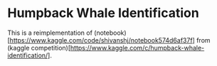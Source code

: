 # Humpback Whale Identification

This is a reimplementation of
(notebook)[https://www.kaggle.com/code/shivanshj/notebook574d6af37f] from
(kaggle competition)[https://www.kaggle.com/c/humpback-whale-identification/].
